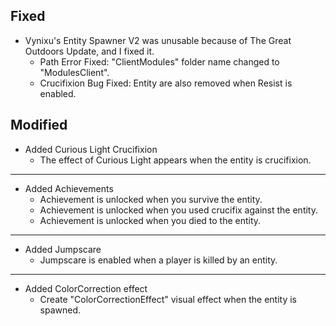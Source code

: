 ## Fixed
- Vynixu's Entity Spawner V2 was unusable because of The Great Outdoors Update, and I fixed it.
    - Path Error Fixed: "ClientModules" folder name changed to "ModulesClient".
    - Crucifixion Bug Fixed: Entity are also removed when Resist is enabled.
## Modified
- Added Curious Light Crucifixion
    - The effect of Curious Light appears when the entity is crucifixion.
---
- Added Achievements
    - Achievement is unlocked when you survive the entity.
    - Achievement is unlocked when you used crucifix against the entity.
    - Achievement is unlocked when you died to the entity.
---
- Added Jumpscare
    - Jumpscare is enabled when a player is killed by an entity.
---
- Added ColorCorrection effect
    - Create "ColorCorrectionEffect" visual effect when the entity is spawned.